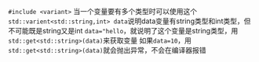 `#include <variant>`
当一个变量要有多个类型时可以使用这个
`std::varient<std::string,int> data`说明data变量有string类型和int类型，但不可能既是string又是int
`data="hello`，就说明了这个变量是string类型，用`std::get<std::string>(data)`来获取变量
如果`data=10`，用`std::get<std::string>(data)`就会抛出异常，不会在编译器报错
